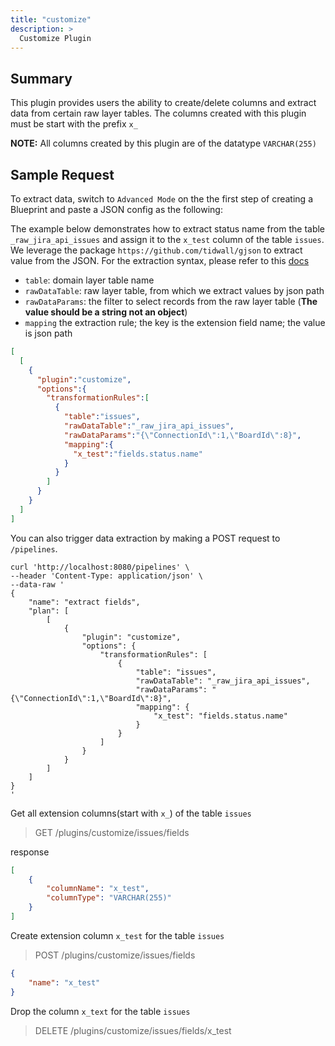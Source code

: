 ```yaml
---
title: "customize"
description: >
  Customize Plugin
---
```




## Summary

This plugin provides users the ability to create/delete columns and extract data from certain raw layer tables.
The columns created with this plugin must be start with the prefix `x_`

**NOTE:** All columns created by this plugin are of the datatype `VARCHAR(255)`

## Sample Request
To extract data, switch to `Advanced Mode` on the the first step of creating a Blueprint and paste a JSON config as the following:

The example below demonstrates how to extract status name from the table `_raw_jira_api_issues` and assign it to the `x_test` column of the table `issues`.
We leverage the package `https://github.com/tidwall/gjson` to extract value from the JSON. For the extraction syntax, please refer to this [docs](https://github.com/tidwall/gjson/blob/master/SYNTAX.md)

- `table`: domain layer table name
- `rawDataTable`: raw layer table, from which we extract values by json path
- `rawDataParams`: the filter to select records from the raw layer table (**The value should be a string not an object**)
- `mapping` the extraction rule; the key is the extension field name; the value is json path

```json
[
  [
    {
      "plugin":"customize",
      "options":{
        "transformationRules":[
          {
            "table":"issues", 
            "rawDataTable":"_raw_jira_api_issues", 
            "rawDataParams":"{\"ConnectionId\":1,\"BoardId\":8}", 
            "mapping":{
              "x_test":"fields.status.name" 
            }
          }
        ]
      }
    }
  ]
]
```

You can also trigger data extraction by making a POST request to `/pipelines`.
```
curl 'http://localhost:8080/pipelines' \
--header 'Content-Type: application/json' \
--data-raw '
{
    "name": "extract fields",
    "plan": [
        [
            {
                "plugin": "customize",
                "options": {
                    "transformationRules": [
                        {
                            "table": "issues",
                            "rawDataTable": "_raw_jira_api_issues",
                            "rawDataParams": "{\"ConnectionId\":1,\"BoardId\":8}",
                            "mapping": {
                                "x_test": "fields.status.name"
                            }
                        }
                    ]
                }
            }
        ]
    ]
}
'
```
Get all extension columns(start with `x_`) of the table `issues`
> GET /plugins/customize/issues/fields

response
```json
[
    {
        "columnName": "x_test",
        "columnType": "VARCHAR(255)"
    }
]
```
Create extension column `x_test` for the table `issues`

> POST /plugins/customize/issues/fields
```json
{
    "name": "x_test"
}
```
Drop the column `x_text` for the table `issues`
> DELETE /plugins/customize/issues/fields/x_test
